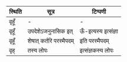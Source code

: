 | स्थिति | सूत्र | टिप्पणी |
| ----- | ------- | ------ |
| वृहूँ | - | - |
| वृहूँ | उपदेशेऽजनुनासिक इत् | ऊँ-इत्यस्य इत्संज्ञा |
| वृहूँ | शेषात् कर्तरि परस्मैपदम् | इति परस्मैपदम् |
| वृह् | तस्य लोपः | इत्संज्ञकस्य लोपः |
